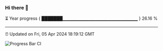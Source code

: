 ### Hi there 👋

⏳ Year progress { ███████▁▁▁▁▁▁▁▁▁▁▁▁▁▁▁▁▁▁▁▁▁▁▁ } 26.16 %

---

⏰ Updated on Fri, 05 Apr 2024 18:19:12 GMT

![Progress Bar CI](https://github.com/liununu/liununu/workflows/Progress%20Bar%20CI/badge.svg)

